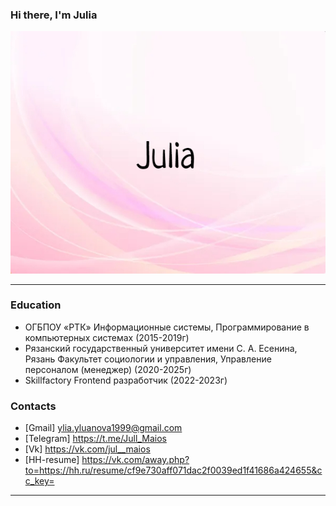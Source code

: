 ### Hi there, I'm Julia

![Julia](/images/quote-2023-04-13-b021cb3d5f58d9a1f23916f73f416949.jpg)

---

### Education

- ОГБПОУ «РТК»
Информационные системы, Программирование в компьютерных системах (2015-2019г)
- Рязанский государственный университет имени С. А. Есенина, Рязань
Факультет социологии и управления, Управление персоналом (менеджер) (2020-2025г)
- Skillfactory
Frontend разработчик (2022-2023г)

### Contacts

- [Gmail] ylia.yluanova1999@gmail.com
- [Telegram] https://t.me/Jull_Maios
- [Vk] https://vk.com/jul__maios
- [HH-resume] https://vk.com/away.php?to=https://hh.ru/resume/cf9e730aff071dac2f0039ed1f41686a424655&cc_key=

---
